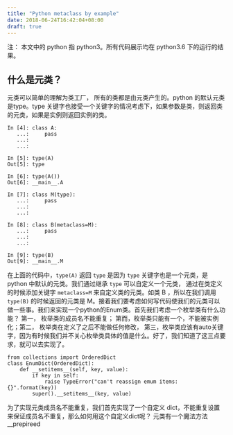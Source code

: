 ```yaml
---
title: "Python metaclass by example"
date: 2018-06-24T16:42:04+08:00
draft: true
---
```

注： 本文中的 python 指 python3。所有代码展示均在 python3.6 下的运行的结果。

## 什么是元类？
元类可以简单的理解为类工厂， 所有的类都是由元类产生的。python 的默认元类是type。type 关键字也接受一个关键字的情况考虑下，如果参数是类，则返回类的元类，如果是实例则返回实例的类。
```
In [4]: class A:
   ...:     pass
   ...:
   ...:

In [5]: type(A)
Out[5]: type

In [6]: type(A())
Out[6]: __main__.A

In [7]: class M(type):
   ...:     pass
   ...:
   ...:

In [8]: class B(metaclass=M):
   ...:     pass
   ...:
   ...:

In [9]: type(B)
Out[9]: __main__.M
```
在上面的代码中，`type(A)` 返回 `type` 是因为 `type` 关键字也是一个元类，是 python 中默认的元类。我们通过继承 `type` 可以自定义一个元类， 通过在类定义的时候添加关键字 `metaclass=M` 来自定义类的元类。如类 B ，所以在我们调用 `type(B)` 的时候返回的元类是 M。接着我们要考虑如何写代码使我们的元类可以做一些事。我们来实现一个python的Enum类。首先我们考虑一个枚举类有什么功能？ 第一， 枚举类的成员名不能重复； 第而，枚举类只能有一个，不能被实例化；第二， 枚举类在定义了之后不能做任何修改， 第三，枚举类应该有auto关键字，因为有时候我们并不关心枚举类具体的值是什么。好了，我们知道了这三点要求，就可以去实现了。
```
from collections import OrderedDict
class EnumDict(OrderedDict):
    def __setitems__(self, key, value):
        if key in self:
            raise TypeError("can't reassign emum items: {}".format(key))
        super().__setitems__(key, value)

```
为了实现元类成员名不能重复，我们首先实现了一个自定义 dict，不能重复设置来保证成员名不重复，那么如何用这个自定义dict呢？ 元类有一个魔法方法 __prepireed
